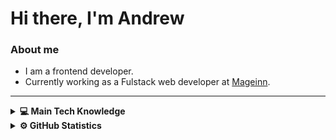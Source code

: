 <h1 align="left"> Hi there, I'm Andrew </h1>

### About me

- I am a frontend developer.
- Currently working as a Fulstack web developer at [Mageinn](https://mageinn.com).

<hr/>

<details>
  <summary><b>💻 Main Tech Knowledge</b></summary>
  <br/>

> General

![HTML5](https://img.shields.io/badge/HTML-gray?style=flat-square&logo=html5&logoColor=white)
![CSS3](https://img.shields.io/badge/CSS-indigo?style=flat-square&logo=css3&logoColor=white)
![JavaScript](https://img.shields.io/badge/JavaScript-yellow?style=flat-square&logo=javascript&logoColor=white)
![TypeScript](https://img.shields.io/badge/TypeScript-blue?style=flat-square&logo=typescript&logoColor=white)
![Figma](https://img.shields.io/badge/Figma-black?style=flat-square&logo=figma&logoColor=white)
![yarn](https://img.shields.io/badge/yarn-blue?style=flat-square&logo=yarn&logoColor=white)
![git](https://img.shields.io/badge/git-black?style=flat-square&logo=git&logoColor=white)
![npm](https://img.shields.io/badge/npm-red?style=flat-square&logo=npm&logoColor=white)
![docker](https://img.shields.io/badge/docker-blue?style=flat-square&logo=docker&logoColor=white)
![GitHub](https://img.shields.io/badge/GitHub-black?style=flat-square&logo=github&logoColor=white)

> Code Quality

![ESLint](https://img.shields.io/badge/ESLint-red?style=flat-square&logo=eslint&logoColor=white)
![Prettier](https://img.shields.io/badge/Prettier-black?style=flat-square&logo=prettier&logoColor=white)

> Frontend

![React](https://img.shields.io/badge/React-20232A?style=flat-square&logo=react&logoColor=white)
![Next.js](https://img.shields.io/badge/Next.js-black?style=flat-square&logo=next.js&logoColor=white)
![TailwindCSS](https://img.shields.io/badge/TailwindCSS-38B2AC?style=flat-square&logo=tailwindcss&logoColor=white)
![Vite](https://img.shields.io/badge/Vite-black?style=flat-square&logo=vite&logoColor=white)
![Effector](https://img.shields.io/badge/Effector-orange?style=flat-square&logo=effector&logoColor=white)
![SASS](https://img.shields.io/badge/SASS-CC6699?style=flat-square&logo=sass&logoColor=white)

> Mobile

![React Native](https://img.shields.io/badge/React_Native-20232A?style=flat-square&logo=react&logoColor=white)
![Expo](https://img.shields.io/badge/Expo-black?style=flat-square&logo=expo&logoColor=white)

> Backend

![Node.js](https://img.shields.io/badge/Node.js-43853D?style=flat-square&logo=node.js&logoColor=white)
![Express](https://img.shields.io/badge/Express-black?style=flat-square&logo=express&logoColor=white)
![PostgreSQL](https://img.shields.io/badge/PostgreSQL-316192?style=flat-square&logo=postgresql&logoColor=white)
![NestJS](https://img.shields.io/badge/NestJS-E23237?style=flat-square&logo=nestjs&logoColor=white)
![Prisma](https://img.shields.io/badge/Prisma-3982CE?style=flat-square&logo=prisma&logoColor=white)

> Other

![Electron](https://img.shields.io/badge/Electron-black?style=flat-square&logo=electron&logoColor=white)
</details>

<details>
  <summary><b>⚙️ GitHub Statistics</b></summary>
  <br/>
    <p align="center">
        <img height="137px" src="https://github-readme-streak-stats.herokuapp.com/?user=andrxw66&hide_border=true&theme=nightowl" />
    </p>
    <p align="center">
        <img height="137px" src="https://github-readme-stats.vercel.app/api?username=andrxw66&hide_title=true&hide_border=true&show_icons=true&include_all_commits=true&count_private=true&line_height=21&theme=nightowl" /> <img height="137px" src="https://github-readme-stats.vercel.app/api/top-langs/?username=andrxw66&hide=html&hide_title=true&hide_border=true&layout=compact&langs_count=8&theme=nightowl" />
    </p>
</details>